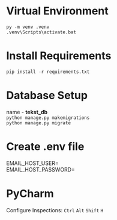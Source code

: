 # Virtual Environment
`py -m venv .venv`<br />
`.venv\Scripts\activate.bat`

# Install Requirements
`pip install -r requirements.txt`

# Database Setup
name - **tekst_db**
<br />`python manage.py makemigrations`
<br />`python manage.py migrate`

# Create .env file
EMAIL_HOST_USER=<br />
EMAIL_HOST_PASSWORD=

# PyCharm
Configure Inspections: `Ctrl` `Alt` `Shift` `H`
